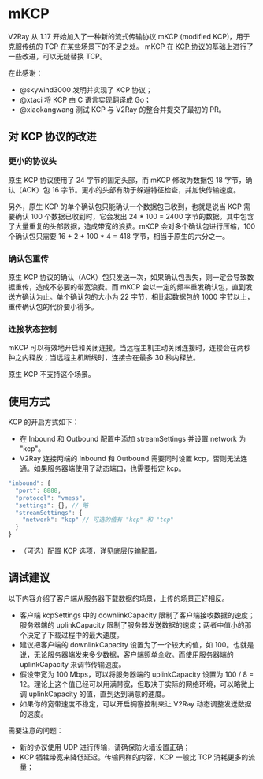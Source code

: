 # mKCP

V2Ray 从 1.17 开始加入了一种新的流式传输协议 mKCP (modified KCP)，用于克服传统的 TCP 在某些场景下的不足之处。
mKCP 在 [KCP 协议](https://github.com/skywind3000/kcp)的基础上进行了一些改进，可以无缝替换 TCP。

在此感谢：

* @skywind3000 发明并实现了 KCP 协议；
* @xtaci 将 KCP 由 C 语言实现翻译成 Go；
* @xiaokangwang 测试 KCP 与 V2Ray 的整合并提交了最初的 PR。

## 对 KCP 协议的改进

### 更小的协议头

原生 KCP 协议使用了 24 字节的固定头部，而 mKCP 修改为数据包 18 字节，确认（ACK）包 16 字节。更小的头部有助于躲避特征检查，并加快传输速度。

另外，原生 KCP 的单个确认包只能确认一个数据包已收到，也就是说当 KCP 需要确认 100 个数据已收到时，它会发出 24 \* 100 = 2400 字节的数据。其中包含了大量重复的头部数据，造成带宽的浪费。mKCP 会对多个确认包进行压缩，100 个确认包只需要 16 + 2 + 100 \* 4 = 418 字节，相当于原生的六分之一。

### 确认包重传

原生 KCP 协议的确认（ACK）包只发送一次，如果确认包丢失，则一定会导致数据重传，造成不必要的带宽浪费。而 mKCP 会以一定的频率重发确认包，直到发送方确认为止。单个确认包的大小为 22 字节，相比起数据包的 1000 字节以上，重传确认包的代价要小得多。

### 连接状态控制

mKCP 可以有效地开启和关闭连接。当远程主机主动关闭连接时，连接会在两秒钟之内释放；当远程主机断线时，连接会在最多 30 秒内释放。

原生 KCP 不支持这个场景。

## 使用方式

KCP 的开启方式如下：

* 在 Inbound 和 Outbound 配置中添加 streamSettings 并设置 network 为 "kcp"。
* V2Ray 连接两端的 Inbound 和 Outbound 需要同时设置 kcp，否则无法连通。如果服务器端使用了动态端口，也需要指定 kcp。

```javascript
"inbound": {
  "port": 8888,
  "protocol": "vmess",
  "settings": {}, // 略
  "streamSettings": {
    "network": "kcp" // 可选的值有 "kcp" 和 "tcp"
  }
}
```

* （可选）配置 KCP 选项，详见[底层传输配置](../chapter_02/05_transport.md)。

## 调试建议

以下内容介绍了客户端从服务器下载数据的场景，上传的场景正好相反。

* 客户端 kcpSettings 中的 downlinkCapacity 限制了客户端接收数据的速度；服务器端的 uplinkCapacity 限制了服务器发送数据的速度；两者中值小的那个决定了下载过程中的最大速度。
* 建议把客户端的 downlinkCapacity 设置为了一个较大的值，如 100。也就是说，无论服务器端发来多少数据，客户端照单全收。而使用服务器端的 uplinkCapacity 来调节传输速度。
* 假设带宽为 100 Mbps，可以将服务器端的 uplinkCapacity 设置为 100 / 8 = 12。理论上这个值已经可以用满带宽，但取决于实际的网络环境，可以略微上调 uplinkCapacity 的值，直到达到满意的速度。
* 如果你的宽带速度不稳定，可以开启拥塞控制来让 V2Ray 动态调整发送数据的速度。

需要注意的问题：

* 新的协议使用 UDP 进行传输，请确保防火墙设置正确；
* KCP 牺牲带宽来降低延迟。传输同样的内容，KCP 一般比 TCP 消耗更多的流量；

